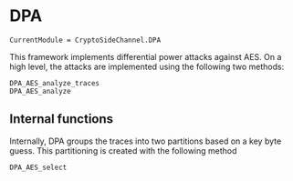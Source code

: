 # DPA


```@meta
CurrentModule = CryptoSideChannel.DPA
```

This framework implements differential power attacks against AES. On a high level, the attacks are implemented using the following two methods:

```@docs
DPA_AES_analyze_traces
DPA_AES_analyze
```

## Internal functions
Internally, DPA groups the traces into two partitions based on a key byte guess. This partitioning is created with the following method
```@docs
DPA_AES_select
```
